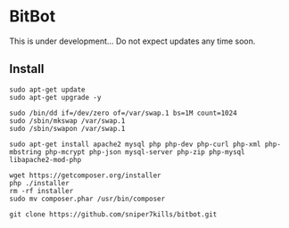 # BitBot
This is under development...
Do not expect updates any time soon.

## Install
```
sudo apt-get update
sudo apt-get upgrade -y

sudo /bin/dd if=/dev/zero of=/var/swap.1 bs=1M count=1024
sudo /sbin/mkswap /var/swap.1
sudo /sbin/swapon /var/swap.1

sudo apt-get install apache2 mysql php php-dev php-curl php-xml php-mbstring php-mcrypt php-json mysql-server php-zip php-mysql libapache2-mod-php

wget https://getcomposer.org/installer
php ./installer
rm -rf installer
sudo mv composer.phar /usr/bin/composer

git clone https://github.com/sniper7kills/bitbot.git
```
